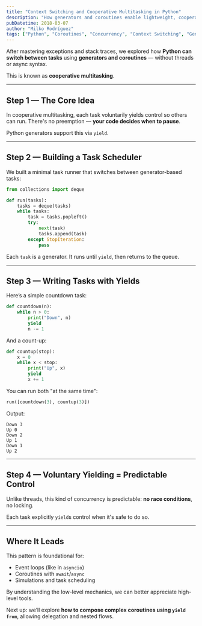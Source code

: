 ```yaml
---
title: "Context Switching and Cooperative Multitasking in Python"
description: "How generators and coroutines enable lightweight, cooperative concurrency by yielding control in Python."
pubDatetime: 2018-03-07
author: "Milko Rodríguez"
tags: ["Python", "Coroutines", "Concurrency", "Context Switching", "Generators", "Learning"]
---
```


After mastering exceptions and stack traces, we explored how **Python can switch between tasks** using **generators and coroutines** — without threads or async syntax.

This is known as **cooperative multitasking**.

---

## Step 1 — The Core Idea

In cooperative multitasking, each task voluntarily yields control so others can run. There's no preemption — **your code decides when to pause**.

Python generators support this via `yield`.

---

## Step 2 — Building a Task Scheduler

We built a minimal task runner that switches between generator-based tasks:

```python
from collections import deque

def run(tasks):
    tasks = deque(tasks)
    while tasks:
        task = tasks.popleft()
        try:
            next(task)
            tasks.append(task)
        except StopIteration:
            pass
```

Each `task` is a generator. It runs until `yield`, then returns to the queue.

---

## Step 3 — Writing Tasks with Yields

Here’s a simple countdown task:

```python
def countdown(n):
    while n > 0:
        print("Down", n)
        yield
        n -= 1
```

And a count-up:

```python
def countup(stop):
    x = 0
    while x < stop:
        print("Up", x)
        yield
        x += 1
```

You can run both "at the same time":

```python
run([countdown(3), countup(3)])
```

Output:

```
Down 3
Up 0
Down 2
Up 1
Down 1
Up 2
```

---

## Step 4 — Voluntary Yielding = Predictable Control

Unlike threads, this kind of concurrency is predictable: **no race conditions**, no locking.

Each task explicitly `yield`s control when it's safe to do so.

---

## Where It Leads

This pattern is foundational for:

- Event loops (like in `asyncio`)
- Coroutines with `await`/`async`
- Simulations and task scheduling

By understanding the low-level mechanics, we can better appreciate high-level tools.

Next up: we’ll explore **how to compose complex coroutines using `yield from`**, allowing delegation and nested flows.
